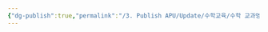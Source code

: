 ```yaml
---
{"dg-publish":true,"permalink":"/3. Publish APU/Update/수학교육/수학 교과영역/단원/이항정리와 분할/","noteIcon":"","created":"","updated":""}
---
```


